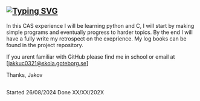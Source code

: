## [![Typing SVG](https://readme-typing-svg.demolab.com?font=Pixelify+Sans&size=26&pause=1000&color=0BA740&width=435&lines=This+github+is+for+my+IB+CAS+experience...;Jakov+Kucan)](https://git.io/typing-svg)

In this CAS experience I will be learning python and C, I will start by making simple programs and eventually progress to harder topics. 
By the end I will have a fully write my retrospect on the exeprience. My log books can be found in the project repository. 

If you arent familiar with GitHub please find me in school or email at [jakkuc0321@skola.goteborg.se]

Thanks, Jakov
##
Started 26/08/2024
Done XX/XX/202X
